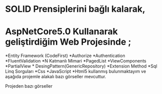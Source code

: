 # SOLID Prensiplerini bağlı kalarak,
# AspNetCore5.0 Kullanarak geliştirdiğim Web Projesinde ;
*Entity Framework (CodeFirst) *Authorize *Authentication *FluentValidation *N Katmanlı Mimari *PagedList *ViewComponents *PartialView * DesingPattern(GenericRepository) *Extension Method *Sql Linq Sorguları *Css *JavaScript *Html5 kullanmış bulunmaktayım ve aşağıda projemle alakalı bazı görseller mevcuttur.

Projeden bazı görseller
